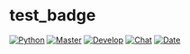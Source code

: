 # test_badge

[![Python](https://img.shields.io/badge/python-3.7-blue)](https://www.python.org/downloads/release/python-379/)
[![Master](https://github.com/DimasAdinugroho/test_badge/workflows/master/badge.svg)](https://github.com/DimasAdinugroho/test_badge/actions?query=workflow%3master)
[![Develop](https://github.com/DimasAdinugroho/test_badge/workflows/develop/badge.svg)](https://github.com/DimasAdinugroho/test_badge/actions?query=workflow%3develop)
[![Chat](https://img.shields.io/badge/slack-ds--arthur--api-yellow)]()
[![Date](https://byob.yarr.is/DimasAdinugroho/test_badge/time)]()
